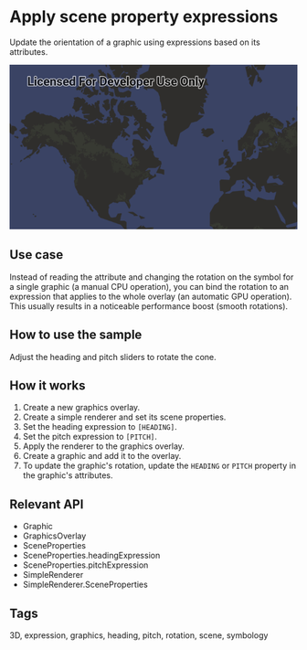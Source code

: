 # Apply scene property expressions

Update the orientation of a graphic using expressions based on its attributes.

![Image of apply scene property expressions](apply-scene-property-expressions.png)

## Use case

Instead of reading the attribute and changing the rotation on the symbol for a single graphic (a manual CPU operation), you can bind the rotation to an expression that applies to the whole overlay (an automatic GPU operation). This usually results in a noticeable performance boost (smooth rotations).

## How to use the sample

Adjust the heading and pitch sliders to rotate the cone.

## How it works

1. Create a new graphics overlay.
2. Create a simple renderer and set its scene properties.
3. Set the heading expression to `[HEADING]`.
4. Set the pitch expression to `[PITCH]`.
5. Apply the renderer to the graphics overlay.
6. Create a graphic and add it to the overlay.
7. To update the graphic's rotation, update the `HEADING` or `PITCH` property in the graphic's attributes.

## Relevant API

* Graphic
* GraphicsOverlay
* SceneProperties
* SceneProperties.headingExpression
* SceneProperties.pitchExpression
* SimpleRenderer
* SimpleRenderer.SceneProperties

## Tags

3D, expression, graphics, heading, pitch, rotation, scene, symbology
